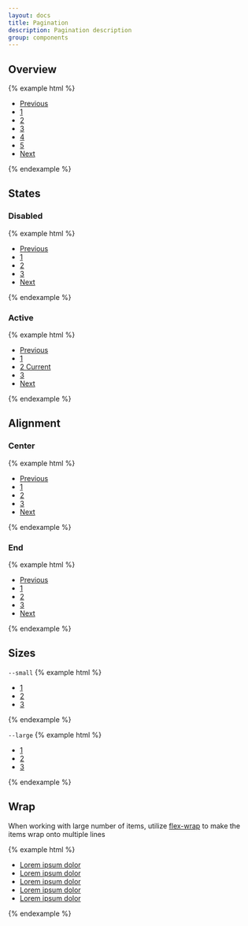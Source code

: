 ```yaml
---
layout: docs
title: Pagination
description: Pagination description
group: components
---
```


## Overview ##
{% example html %}
<nav aria-label="Pagination example">
   <ul class="env-pagination">
      <li class="env-pagination__item"><a class="env-pagination__link" href="#">Previous</a></li>
      <li class="env-pagination__item"><a class="env-pagination__link" href="#">1</a></li>
      <li class="env-pagination__item"><a class="env-pagination__link" href="#">2</a></li>
      <li class="env-pagination__item"><a class="env-pagination__link" href="#">3</a></li>
      <li class="env-pagination__item"><a class="env-pagination__link" href="#">4</a></li>
      <li class="env-pagination__item"><a class="env-pagination__link" href="#">5</a></li>
      <li class="env-pagination__item"><a class="env-pagination__link" href="#">Next</a></li>
   </ul>
</nav>
{% endexample %}

## States ##
### Disabled ###
{% example html %}
<nav aria-label="Pagination example">
   <ul class="env-pagination">
      <li class="env-pagination__item">
         <a class="env-pagination__link env-is-disabled" href="#" tabindex="-1">Previous</a>
      </li>
      <li class="env-pagination__item"><a class="env-pagination__link" href="#">1</a></li>
      <li class="env-pagination__item"><a class="env-pagination__link" href="#">2</a></li>
      <li class="env-pagination__item"><a class="env-pagination__link" href="#">3</a></li>
      <li class="env-pagination__item"><a class="env-pagination__link" href="#">Next</a></li>
   </ul>
</nav>
{% endexample %}

### Active ###
{% example html %}
<nav aria-label="Pagination example">
   <ul class="env-pagination">
      <li class="env-pagination__item"><a class="env-pagination__link" href="#">Previous</a></li>
      <li class="env-pagination__item"><a class="env-pagination__link" href="#">1</a></li>
      <li class="env-pagination__item">
         <a class="env-pagination__link env-is-active" href="#">2 <span class="env-assistive-text">Current</span></a>
      </li>
      <li class="env-pagination__item"><a class="env-pagination__link" href="#">3</a></li>
      <li class="env-pagination__item"><a class="env-pagination__link" href="#">Next</a></li>
   </ul>
</nav>
{% endexample %}

## Alignment ##
### Center ###
{% example html %}
<nav aria-label="Pagination example">
   <ul class="env-pagination env-pagination--center env-list">
      <li class="env-pagination__item"><a class="env-pagination__link" href="#">Previous</a></li>
      <li class="env-pagination__item"><a class="env-pagination__link" href="#">1</a></li>
      <li class="env-pagination__item"><a class="env-pagination__link" href="#">2</a></li>
      <li class="env-pagination__item"><a class="env-pagination__link" href="#">3</a></li>
      <li class="env-pagination__item"><a class="env-pagination__link" href="#">Next</a></li>
   </ul>
</nav>
{% endexample %}

### End ###
{% example html %}
<nav aria-label="Pagination example">
   <ul class="env-pagination env-pagination--end">
      <li class="env-pagination__item"><a class="env-pagination__link" href="#">Previous</a></li>
      <li class="env-pagination__item"><a class="env-pagination__link" href="#">1</a></li>
      <li class="env-pagination__item"><a class="env-pagination__link" href="#">2</a></li>
      <li class="env-pagination__item"><a class="env-pagination__link" href="#">3</a></li>
      <li class="env-pagination__item"><a class="env-pagination__link" href="#">Next</a></li>
   </ul>
</nav>
{% endexample %}

## Sizes ##
`--small`
{% example html %}
<nav aria-label="Pagination example">
   <ul class="env-pagination env-pagination--small">
      <li class="env-pagination__item"><a class="env-pagination__link" href="#">1</a></li>
      <li class="env-pagination__item"><a class="env-pagination__link" href="#">2</a></li>
      <li class="env-pagination__item"><a class="env-pagination__link" href="#">3</a></li>
   </ul>
</nav>
{% endexample %}

`--large`
{% example html %}
<nav aria-label="Pagination example">
   <ul class="env-pagination env-pagination--large">
      <li class="env-pagination__item"><a class="env-pagination__link" href="#">1</a></li>
      <li class="env-pagination__item"><a class="env-pagination__link" href="#">2</a></li>
      <li class="env-pagination__item"><a class="env-pagination__link" href="#">3</a></li>
   </ul>
</nav>
{% endexample %}

## Wrap ##

When working with large number of items, utilize <a class="doc-link" href="/utils/flexbox/#flex-wrap-flex-wrap-property">flex-wrap</a> to make the items wrap onto multiple lines

{% example html %}
<nav aria-label="Pagination example">
   <ul class="env-pagination env-pagination--large env-flex-wrap--wrap">
      <li class="env-pagination__item"><a class="env-pagination__link" href="#">Lorem ipsum dolor</a></li>
      <li class="env-pagination__item"><a class="env-pagination__link" href="#">Lorem ipsum dolor</a></li>
      <li class="env-pagination__item"><a class="env-pagination__link" href="#">Lorem ipsum dolor</a></li>
      <li class="env-pagination__item"><a class="env-pagination__link" href="#">Lorem ipsum dolor</a></li>
      <li class="env-pagination__item"><a class="env-pagination__link" href="#">Lorem ipsum dolor</a></li>
   </ul>
</nav>
{% endexample %}